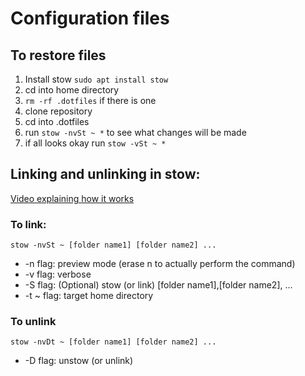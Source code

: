 # Configuration files

## To restore files
1. Install stow `sudo apt install stow`
2. cd into home directory
4. `rm -rf .dotfiles` if there is one
3. clone repository
5. cd into .dotfiles
6. run `stow -nvSt ~ *` to see what changes will be made
7. if all looks okay run `stow -vSt ~ *`


## Linking and unlinking in stow:

[Video explaining how it works](https://www.youtube.com/watch?v=CFzEuBGPPPg&t=1501s)

### To link:

    stow -nvSt ~ [folder name1] [folder name2] ...

- -n flag: preview mode (erase n to actually perform the command)
- -v flag: verbose
- -S flag: (Optional) stow (or link) [folder name1],[folder name2], ...
- -t ~ flag: target home directory

### To unlink

    stow -nvDt ~ [folder name1] [folder name2] ...

- -D flag: unstow (or unlink)


